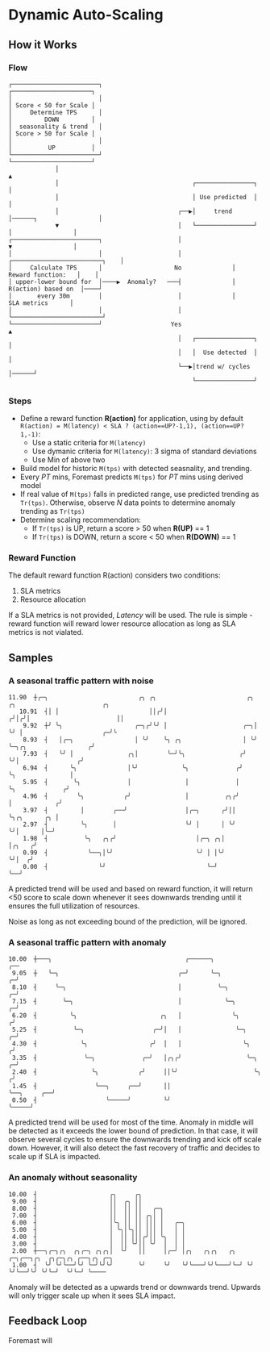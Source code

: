 # Dynamic Auto-Scaling

## How it Works

### Flow
```
┌────────────────────────┐                                                       ┌──────────────────────┐
│                        │                                                       │ Score < 50 for Scale │
│     Determine TPS      │                                                       │         DOWN         │
│  seasonality & trend   │                                                       │ Score > 50 for Scale │
│                        │                                                       │          UP          │
└────────────────────────┘                                                       └──────────────────────┘
             │                                                                               ▲
             │                                     ┌────────────────┐                        │
             │                                     │ Use predicted  │                        │
             │                                 ┌──▶│     trend      │──────┐                 │
             ▼                                 │   └────────────────┘      │                 │
┌────────────────────────┐                     │                           ▼                 │
│                        │                     │              ┌─────────────────────────┐    │
│     Calculate TPS      │                    No              │      Reward function:   │    │
│ upper-lower bound for  │────▶  Anomaly?   ───┤              │     R(action) based on  │────┘
│       every 30m        │                     │              │        SLA metrics      │
│                        │                     │              └─────────────────────────┘
└────────────────────────┘                   Yes                           ▲
                                               │   ┌────────────────┐      │
                                               │   │  Use detected  │      │
                                               └──▶│trend w/ cycles │──────┘
                                                   └────────────────┘
```
### Steps
- Define a reward function __R(action)__ for application, using by default
`R(action) = M(latency) < SLA ? (action==UP?-1,1), (action==UP?1,-1)`:
  - Use a static criteria for `M(latency)`
  - Use dymanic criteria for `M(latency)`: 3 sigma of standard deviations
  - Use Min of above two
- Build model for historic `M(tps)` with detected seasnality, and trending.
- Every *PT* mins, Foremast predicts `M(tps)` for *PT* mins using derived model
- If real value of `M(tps)` falls in predicted range, use predicted trending as `Tr(tps)`.
Otherwise, observe *N* data points to determine anomaly trending as `Tr(tps)`
- Determine scaling recommendation:
  - If `Tr(tps)` is UP, return a score > 50 when __R(UP)__ == 1
  - If `Tr(tps)` is DOWN, return a score < 50 when __R(DOWN)__ == 1

### Reward Function
The default reward function R(action) considers two conditions:
1. SLA metrics
2. Resource allocation

If a SLA metrics is not provided, *Latency* will be used.
The rule is simple - reward function will
reward lower resource allocation as long as SLA metrics is not vialated.

## Samples

### A seasonal traffic pattern with noise
```
11.90  ┼╭─╮                         ╭╮ ╭╮                         ╭╮ ╭╮                        ╭╮
   10.91  ┤│ │                         ││╭╯│                        ╭╯│╭╯│                        ││
    9.92  ┼╯ ╰╮                    ╭─╮╭╯╰╯ │                     ╭─╮│ ╰╯ │                      ╭─╯╰
    8.93  ┤   │╭─╮                 │ ╰╯    ╰╮ ╭╮                 │ ╰╯    ╰─╮╭╮                 ╭╯
    7.93  ┤   ╰╯ │               ╭╮│        ╰─╯╰╮               ╭╯         ╰╯│                ╭╯
    6.94  ┤      ╰╮              │╰╯            ╰╮             ╭╯            ╰╮               │
    5.95  ┤       ╰╮             │               │             │              ╰╮             ╭╯
    4.96  ┤        ╰╮           ╭╯               │          ╭╮╭╯               │            ╭╯
    3.97  ┤         │        ╭──╯                │╭─╮      ╭╯││                ╰╮╭╮      ╭╮ │
    2.97  ┤         ╰╮       │                   ╰╯ │      │ ╰╯                 ╰╯│      │╰─╯
    1.98  ┤          ╰╮   ╭╮╭╯                      │╭─╮ ╭╮│                      │╭╮   ╭╯
    0.99  ┤           ╰──╮│╰╯                       ╰╯ │ │╰╯                      ╰╯│  ╭╯
    0.00  ┤              ╰╯                            ╰─╯                          ╰──╯
```
A predicted trend will be used and based on reward function, it will return <50 score to scale down
whenever it sees downwards trending until it ensures the full utilization of resources.

Noise as long as not exceeding bound of the prediction, will be ignored.


### A seasonal traffic pattern with anomaly
```
10.00  ┼───╮                                     ╭──────╮                                     ╭──
 9.05  ┼   ╰─╮                                 ╭─╯      ╰─╮                                 ╭─╯
 8.10  ┤     ╰─╮                               │          ╰─╮                             ╭─╯
 7.15  ┤       ╰─╮                             │            ╰─╮                         ╭─╯
 6.20  ┤         ╰╮                       ╭╮   │              ╰╮                       ╭╯
 5.25  ┤          ╰─╮                   ╭─╯│   │               ╰─╮                   ╭─╯
 4.30  ┤            ╰╮                 ╭╯  │   │                 ╰╮                 ╭╯
 3.35  ┤             ╰─╮             ╭─╯   │╭╮╭╯                  ╰─╮             ╭─╯
 2.40  ┤               ╰╮           ╭╯     ││╰╯                     ╰╮           ╭╯
 1.45  ┤                ╰──╮     ╭──╯      ││                        ╰──╮     ╭──╯
 0.50  ┤                   ╰─────╯         ╰╯                           ╰─────╯

```
A predicted trend will be used for most of the time. Anomaly in middle will be detected as it
exceeds the lower bound of prediction. In that case, it will observe several cycles to ensure the
downwards trending and kick off scale down. However, it will also detect the fast recovery of traffic
and decides to scale up if SLA is impacted.

### An anomaly without seasonality
```
10.00  ┤                    ╭╮     ╭╮
 9.00  ┤                    ││  ╭╮ ││
 8.00  ┤                    ││  ││ ││   ╭─╮
 7.00  ┤                    ││  ││ ││ ╭╮│ │
 6.00  ┤                    │╰╮ ││ ││ │││ │   ╭─╮
 5.00  ┤                    │ ╰╮│╰╮││ │││ │   │ │
 4.00  ┤                    │  ││ │││╭╯││ ╰╮  │ │
 3.00  ┤                    │  ││ ╰╯││ ╰╯  │  │ │
 2.00  ┼──╮╭─╮╭╮  ╭╮╭─╮ ╭╮╭╮│  ╰╯   ││     │╭─╯ │╭╮   ╭╮╭╮   ╭╮ ╭─╮╭──╮╭╮  ╭╮╭─╮╭╮ ╭──╮╭╮ ╭─╮
 1.00  ┤  ╰╯ ╰╯╰──╯╰╯ ╰─╯╰╯╰╯       ╰╯     ╰╯   ╰╯╰───╯╰╯╰───╯╰─╯ ╰╯  ╰╯╰──╯╰╯ ╰╯╰─╯  ╰╯╰─╯ ╰────
```
Anomaly will be detected as a upwards trend or downwards trend. Upwards will only trigger scale up when it sees SLA impact.

## Feedback Loop
Foremast will 
